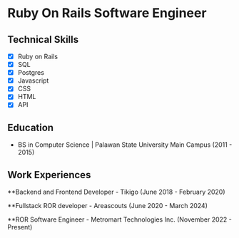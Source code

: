 # Ruby On Rails Software Engineer

## Technical Skills
- [X] Ruby on Rails
- [X] SQL
- [X] Postgres
- [X] Javascript
- [X] CSS
- [X] HTML
- [X] API

## Education
- BS in Computer Science | Palawan State University Main Campus (2011 - 2015)

## Work Experiences
**Backend and Frontend Developer - Tikigo (June 2018 - February 2020)

**Fullstack ROR developer - Areascouts (June 2020 - March 2024)

**ROR Software Engineer - Metromart Technologies Inc. (November 2022 - Present)




